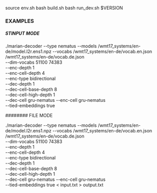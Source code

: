 source env.sh
bash build.sh
bash run_dev.sh $VERSION

### EXAMPLES

##### STINPUT MODE

./marian-decoder 
	--type nematus 
	--models /wmt17_systems/en-de/model.l2r.ens1.npz 
	--vocabs /wmt17_systems/en-de/vocab.en.json /wmt17_systems/en-de/vocab.de.json  
	--dim-vocabs 51100 74383   	
	--enc-depth 1     
	--enc-cell-depth 4     
	--enc-type bidirectional      
	--dec-depth 1   
	--dec-cell-base-depth 8  
	--dec-cell-high-depth 1   
	--dec-cell gru-nematus 
	--enc-cell gru-nematus   
	--tied-embeddings true





######## FILE MODE

./marian-decoder
        --type nematus
        --models /wmt17_systems/en-de/model.l2r.ens1.npz
        --vocabs /wmt17_systems/en-de/vocab.en.json /wmt17_systems/en-de/vocab.de.json  
        --dim-vocabs 51100 74383        
        --enc-depth 1     
        --enc-cell-depth 4     
        --enc-type bidirectional      
        --dec-depth 1   
        --dec-cell-base-depth 8  
        --dec-cell-high-depth 1   
        --dec-cell gru-nematus 
        --enc-cell gru-nematus   
        --tied-embeddings true      < input.txt  > output.txt
